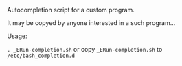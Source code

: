 Autocompletion script for a custom program.

It may be copyed by anyone interested in a such program...

Usage:

`. _ERun-completion.sh`
or copy `_ERun-completion.sh` to `/etc/bash_completion.d`

